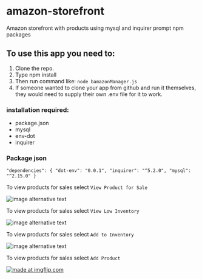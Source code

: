 # amazon-storefront
Amazon storefront with products using mysql and inquirer prompt npm packages

## To use this app you need to:
1. Clone the repo.
2. Type npm install
3. Then run command like: `node bamazonManager.js`
4. If someone wanted to clone your app from github and run it themselves, they would need to supply their own .env file for it to work.
  
### installation required:
  - package.json
  - mysql
  - env-dot
  - inquirer
  
 ### Package json
 
  `"dependencies": {
    "dot-env": "0.0.1",
    "inquirer": "^5.2.0",
    "mysql": "^2.15.0"
  }`
  
  To view products for sales select `View Product for Sale`
  
  ![image alternative text](https://i.imgur.com/4oLYwWP.png)
  
  To view products for sales select `View Low Inventory`
  
  ![image alternative text](https://i.imgur.com/BGCeIcp.png)
  
  To view products for sales select `Add to Inventory`
  
  ![image alternative text](https://i.imgur.com/iYAV6Ew.png)
  
  To view products for sales select `Add Product`
  
  <a href="https://imgflip.com/gif/29buji"><img src="https://i.imgflip.com/29buji.gif" title="made at imgflip.com"/></a>
  
